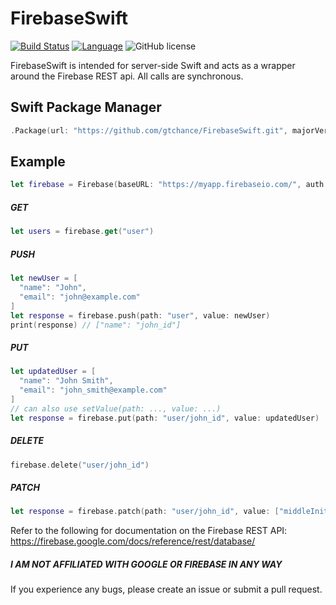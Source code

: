 # FirebaseSwift
[![Build Status](https://api.travis-ci.org/gtchance/FirebaseSwift.svg?branch=master)](https://travis-ci.org/gtchance/FirebaseSwift) [![Language](https://img.shields.io/badge/language-Swift%203.0-orange.svg)](https://swift.org) ![GitHub license](https://img.shields.io/badge/license-MIT-blue.svg)

FirebaseSwift is intended for server-side Swift and acts as a wrapper around the Firebase REST api. All calls are synchronous.

## Swift Package Manager
```swift
.Package(url: "https://github.com/gtchance/FirebaseSwift.git", majorVersion: 1, minor: 1)
```

## Example
```swift
let firebase = Firebase(baseURL: "https://myapp.firebaseio.com/", auth: "mytoken")
```


##### GET
```swift
let users = firebase.get("user")
```

##### PUSH
```swift
let newUser = [
  "name": "John",
  "email": "john@example.com"
]
let response = firebase.push(path: "user", value: newUser)
print(response) // ["name": "john_id"]
```

##### PUT
```swift
let updatedUser = [
  "name": "John Smith",
  "email": "john_smith@example.com"
]
// can also use setValue(path: ..., value: ...)
let response = firebase.put(path: "user/john_id", value: updatedUser) 
```

##### DELETE
```swift
firebase.delete("user/john_id")
```

##### PATCH
```swift
let response = firebase.patch(path: "user/john_id", value: ["middleInitial: "T"])
```

Refer to the following for documentation on the Firebase REST API: https://firebase.google.com/docs/reference/rest/database/

##### I AM  NOT AFFILIATED WITH GOOGLE OR FIREBASE IN ANY WAY


If you experience any bugs, please create an issue or submit a pull request.

